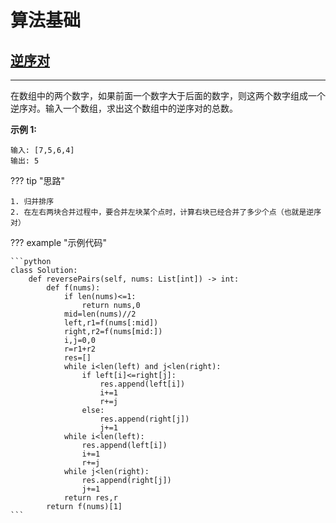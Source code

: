 # 算法基础

## [逆序对](https://leetcode.cn/problems/shu-zu-zhong-de-ni-xu-dui-lcof/ "原书p24 习题2-4")
---

在数组中的两个数字，如果前面一个数字大于后面的数字，则这两个数字组成一个逆序对。输入一个数组，求出这个数组中的逆序对的总数。

**示例 1:**

    输入: [7,5,6,4]
    输出: 5


??? tip "思路"

    1. 归并排序  
    2. 在左右两块合并过程中，要合并左块某个点时，计算右块已经合并了多少个点（也就是逆序对）

??? example "示例代码"

    ```python
    class Solution:
        def reversePairs(self, nums: List[int]) -> int:
            def f(nums):
                if len(nums)<=1:
                    return nums,0
                mid=len(nums)//2
                left,r1=f(nums[:mid])
                right,r2=f(nums[mid:])
                i,j=0,0
                r=r1+r2
                res=[]
                while i<len(left) and j<len(right):
                    if left[i]<=right[j]:
                        res.append(left[i])
                        i+=1
                        r+=j
                    else:
                        res.append(right[j])
                        j+=1
                while i<len(left):
                    res.append(left[i])
                    i+=1
                    r+=j
                while j<len(right):
                    res.append(right[j])
                    j+=1
                return res,r
            return f(nums)[1]
    ```
